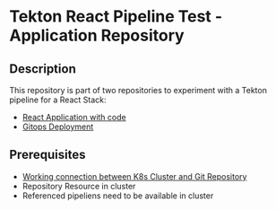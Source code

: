 # Tekton React Pipeline Test - Application Repository

## Description

This repository is part of two repositories to experiment with a Tekton pipeline
for a React Stack:

- [React Application with code](https://github.com/andifg/react-pipeline-test-application.git)
- [Gitops Deployment](https://github.com/andifg/react-pipeline-test-deployment.git)

## Prerequisites

- [Working connection between K8s Cluster and Git Repository ](https://docs.openshift.com/container-platform/4.11/cicd/pipelines/using-pipelines-as-code.html)
- Repository Resource in cluster
- Referenced pipeliens need to be available in cluster



